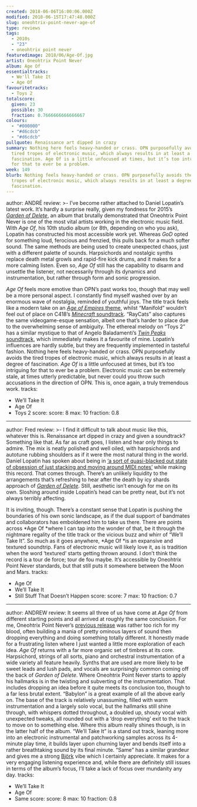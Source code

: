 ```yaml
---
created: 2018-06-06T16:00:06.000Z
modified: 2018-06-15T17:47:48.000Z
slug: oneohtrix-point-never-age-of
type: reviews
tags:
  - 2010s
  - "23"
  - oneohtrix point never
featuredimage: 2018/06/Age-Of.jpg
artist: Oneohtrix Point Never
album: Age Of
essentialtracks:
  - We'll Take It
  - Age Of
favouritetracks:
  - Toys 2
totalscore:
  given: 23
  possible: 30
  fraction: 0.7666666666666667
colours:
  - "#000000"
  - "#d6cdcb"
  - "#d6cdcb"
pullquote: Renaissance art dipped in crazy
summary: Nothing here feels heavy-handed or crass. OPN purposefully avoids the
  tired tropes of electronic music, which always results in at least a degree of
  fascination. Age Of is a little unfocused at times, but it’s too intriguing
  for that to ever be a problem.
week: 149
blurb: Nothing feels heavy-handed or crass. OPN purposefully avoids the tired
  tropes of electronic music, which always results in at least a degree of
  fascination.
---
```

author: ANDRÉ
review: >-
  I’ve become rather attached to Daniel Lopatin’s latest work. It’s hardly a
  surprise really, given my fondness for 2015’s [*Garden of
  Delete*](<https://audioxide.com/reviews/oneohtrix-point-never-garden-of-delete/>),
  an album that brutally demonstrated that Oneohtrix Point Never is one of the
  most vital artists working in the electronic music field. With *Age Of*, his
  10th studio album (or 8th, depending on who you ask), Lopatin has constructed
  his most accessible work yet. Whereas *GoD* opted for something loud,
  ferocious and frenzied, this pulls back for a much softer sound. The same
  methods are being used to create unexpected chaos, just with a different
  palette of sounds. Harpsichords and nostalgic synths replace death metal
  growls and rapid-fire kick drums, and it makes for a more calming listen. Even
  so, *Age Of* still has the capability to disarm and unsettle the listener, not
  necessarily through its dynamics and instrumentation, but rather through form
  and sonic progression.

  *Age Of* feels more emotive than OPN’s past works too, though that may well be a more personal aspect. I constantly find myself washed over by an enormous wave of nostalgia, reminded of youthful joys. The title track feels like a modern take on an [*Age of Empires* theme](<https://www.youtube.com/watch?v=XpSPsJj3080>), whilst “Manifold” wouldn’t feel out of place on C418’s [*Minecraft* soundtrack](<https://www.youtube.com/watch?v=4i0d6CPLSGo>). “RayCats” also captures the same videogame-esque sensation, albeit one that’s harder to place due to the overwhelming sense of ambiguity. The ethereal melody on “Toys 2” has a similar mystique to that of Angelo Baladamenti’s [*Twin Peaks* soundtrack](<https://www.youtube.com/watch?v=wDbSYAJ9Tvw>), which immediately makes it a favourite of mine. Lopatin’s influences are hardly subtle, but they are frequently implemented in tasteful fashion. Nothing here feels heavy-handed or crass. OPN purposefully avoids the tired tropes of electronic music, which always results in at least a degree of fascination. *Age Of* is a little unfocused at times, but it’s too intriguing for that to ever be a problem. Electronic music can be extremely stale, at times utterly predictable, but never could you throw such accusations in the direction of OPN. This is, once again, a truly tremendous work.
tracks:
  - We’ll Take It
  - ­­Age Of
  - ­­Toys 2
score:
  score: 8
  max: 10
  fraction: 0.8
---
author: Fred
review: >-
  I find it difficult to talk about music like this, whatever this is.
  Renaissance art dipped in crazy and given a soundtrack? Something like that.
  As far as craft goes, I listen and hear only things to admire. The mix is
  neatly polished and well oiled, with harpsichords and autotune rubbing
  shoulders as if it were the most natural thing in the world. Daniel Lopatin
  has spoken about being in [‘a sort of quasi-blacked out state of obsession of
  just stacking and moving around MIDI
  notes’](<https://www.rollingstone.com/music/features/oneohtrix-point-never-on-nightmare-ballads-of-age-of-w519581>)
  while making this record. That comes through. There’s an unlikely liquidity to
  the arrangements that’s refreshing to hear after the death by icy shards
  approach of [*Garden of
  Delete*](<https://audioxide.com/reviews/oneohtrix-point-never-garden-of-delete/>).
  Still, aesthetic isn’t enough for me on its own. Sloshing around inside
  Lopatin’s head can be pretty neat, but it’s not always terribly affecting.

  It is inviting, though. There’s a constant sense that Lopatin is pushing the boundaries of his own sonic landscape, as if the dual support of bandmates and collaborators has emboldened him to take us there. There are points across *Age Of *where I can tap into the wonder of that, be it through the nightmare regality of the title track or the vicious buzz and whirr of “We’ll Take It”. So much as it goes anywhere, *Age Of *is an expansive and textured soundtrip. Fans of electronic music will likely love it, as is tradition when the word ‘textured’ starts getting thrown around. I don’t think the record is a tour de force; tour de fou maybe. It’s accessible by Oneohtrix Point Never standards, but that still puts it somewhere between the Moon and Mars.
tracks:
  - Age Of
  - ­­We’ll Take It
  - ­­Still Stuff That Doesn’t Happen
score:
  score: 7
  max: 10
  fraction: 0.7
---
author: ANDREW
review: It seems all three of us have come at *Age Of* from different starting
  points and all arrived at roughly the same conclusion. For me, Oneohtrix Point
  Never’s [previous
  release](<https://audioxide.com/reviews/oneohtrix-point-never-garden-of-delete/>)
  was rather too rich for my blood, often building a mania of pretty ominous
  layers of sound then dropping everything and doing something totally
  different. It honestly made for a frustrating listen where I just wanted a
  little more exploration of each idea. *Age Of* returns with a far more organic
  set of timbres at its core. Harpsichord, strings of all sorts, piano and
  orchestral instrumentation of a wide variety all feature heavily. Synths that
  are used are more likely to be sweet leads and lush pads, and vocals are
  surprisingly common coming off the back of *Garden of Delete*. Where Oneohtrix
  Point Never starts to apply his hallmarks is in the twisting and subverting of
  the instrumentation. That includes dropping an idea before it quite meets its
  conclusion too, though to a far less brutal extent. “Babylon” is a great
  example of all the above early on. The base of the track is relatively
  unassuming, filled with warm instrumentation and a largely solo vocal, but the
  hallmarks still shine through, with whispers dotted throughout, a doubled up,
  shouty vocal with unexpected tweaks, all rounded out with a ‘drop everything’
  exit to the track to move on to something else. Where this album really shines
  though, is in the latter half of the album. “We’ll Take It” is a stand out
  track, leaning more into an electronic instrumental and patchworking samples
  across its 4-minute play time, it builds layer upon churning layer and bends
  itself into a rather breathtaking sound by its final minute. “Same” has a
  similar grandeur and gives me a strong
  [Björk](<https://audioxide.com/reviews/bjork-homogenic/>) vibe which I
  certainly appreciate. It makes for a very engaging listening experience and,
  while there are definitely still issues in terms of the album’s focus, I’ll
  take a lack of focus over mundanity any day.
tracks:
  - We’ll Take It
  - ­­Age Of
  - ­­Same
score:
  score: 8
  max: 10
  fraction: 0.8
